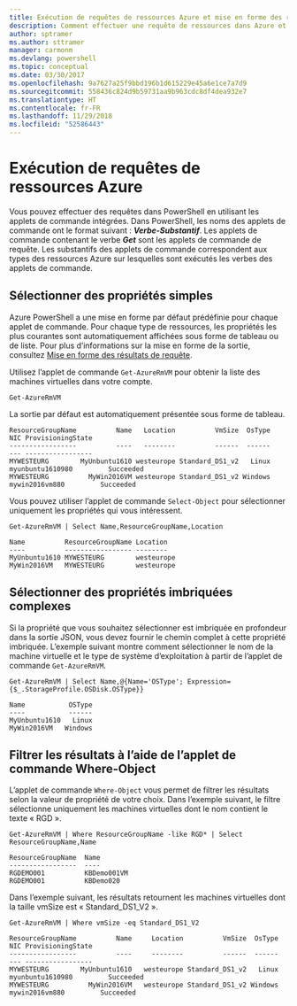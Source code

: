 ```yaml
---
title: Exécution de requêtes de ressources Azure et mise en forme des résultats | Microsoft Docs
description: Comment effectuer une requête de ressources dans Azure et mettre en forme les résultats.
author: sptramer
ms.author: sttramer
manager: carmonm
ms.devlang: powershell
ms.topic: conceptual
ms.date: 03/30/2017
ms.openlocfilehash: 9a7627a25f9bbd196b1d615229e45a6e1ce7a7d9
ms.sourcegitcommit: 558436c824d9b59731aa9b963cdc8df4dea932e7
ms.translationtype: HT
ms.contentlocale: fr-FR
ms.lasthandoff: 11/29/2018
ms.locfileid: "52586443"
---
```

# <a name="querying-for-azure-resources"></a>Exécution de requêtes de ressources Azure

Vous pouvez effectuer des requêtes dans PowerShell en utilisant les applets de commande intégrées. Dans PowerShell, les noms des applets de commande ont le format suivant : **_Verbe-Substantif_**. Les applets de commande contenant le verbe **_Get_** sont les applets de commande de requête. Les substantifs des applets de commande correspondent aux types des ressources Azure sur lesquelles sont exécutés les verbes des applets de commande.

## <a name="selecting-simple-properties"></a>Sélectionner des propriétés simples

Azure PowerShell a une mise en forme par défaut prédéfinie pour chaque applet de commande. Pour chaque type de ressources, les propriétés les plus courantes sont automatiquement affichées sous forme de tableau ou de liste. Pour plus d’informations sur la mise en forme de la sortie, consultez [Mise en forme des résultats de requête](formatting-output.md).

Utilisez l’applet de commande `Get-AzureRmVM` pour obtenir la liste des machines virtuelles dans votre compte.

```powershell-interactive
Get-AzureRmVM
```

La sortie par défaut est automatiquement présentée sous forme de tableau.

```output
ResourceGroupName          Name   Location          VmSize  OsType              NIC ProvisioningState
-----------------          ----   --------          ------  ------              --- -----------------
MYWESTEURG        MyUnbuntu1610 westeurope Standard_DS1_v2   Linux myunbuntu1610980         Succeeded
MYWESTEURG          MyWin2016VM westeurope Standard_DS1_v2 Windows   mywin2016vm880         Succeeded
```

Vous pouvez utiliser l’applet de commande `Select-Object` pour sélectionner uniquement les propriétés qui vous intéressent.

```powershell-interactive
Get-AzureRmVM | Select Name,ResourceGroupName,Location
```

```output
Name          ResourceGroupName Location
----          ----------------- --------
MyUnbuntu1610 MYWESTEURG        westeurope
MyWin2016VM   MYWESTEURG        westeurope
```

## <a name="selecting-complex-nested-properties"></a>Sélectionner des propriétés imbriquées complexes

Si la propriété que vous souhaitez sélectionner est imbriquée en profondeur dans la sortie JSON, vous devez fournir le chemin complet à cette propriété imbriquée. L’exemple suivant montre comment sélectionner le nom de la machine virtuelle et le type de système d’exploitation à partir de l’applet de commande `Get-AzureRmVM`.

```powershell-interactive
Get-AzureRmVM | Select Name,@{Name='OSType'; Expression={$_.StorageProfile.OSDisk.OSType}}
```

```output
Name           OSType
----           ------
MyUnbuntu1610   Linux
MyWin2016VM   Windows
```

## <a name="filter-result-using-the-where-object-cmdlet"></a>Filtrer les résultats à l’aide de l’applet de commande Where-Object

L’applet de commande `Where-Object` vous permet de filtrer les résultats selon la valeur de propriété de votre choix. Dans l’exemple suivant, le filtre sélectionne uniquement les machines virtuelles dont le nom contient le texte « RGD ».

```powershell-interactive
Get-AzureRmVM | Where ResourceGroupName -like RGD* | Select ResourceGroupName,Name
```

```output
ResourceGroupName  Name
-----------------  ----
RGDEMO001          KBDemo001VM
RGDEMO001          KBDemo020
```

Dans l’exemple suivant, les résultats retournent les machines virtuelles dont la taille vmSize est « Standard_DS1_V2 ».

```powershell-interactive
Get-AzureRmVM | Where vmSize -eq Standard_DS1_V2
```

```output
ResourceGroupName          Name     Location          VmSize  OsType              NIC ProvisioningState
-----------------          ----     --------          ------  ------              --- -----------------
MYWESTEURG        MyUnbuntu1610   westeurope Standard_DS1_v2   Linux myunbuntu1610980         Succeeded
MYWESTEURG          MyWin2016VM   westeurope Standard_DS1_v2 Windows   mywin2016vm880         Succeeded
```
